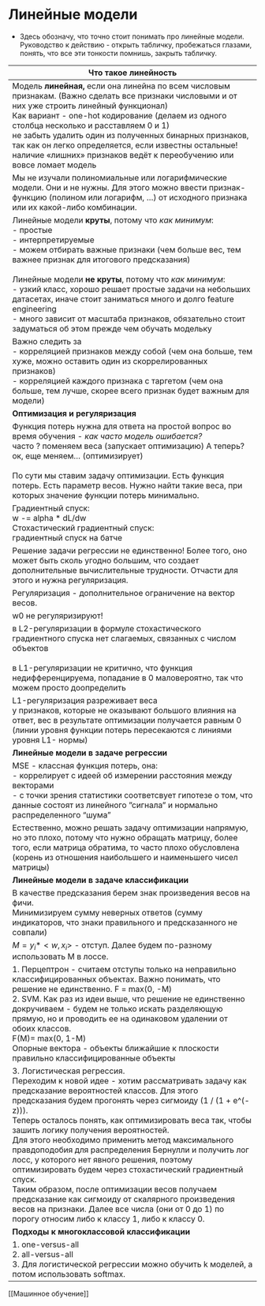 # Линейные модели

- Здесь обозначу, что точно стоит понимать про линейные модели.
Руководство к действию - открыть табличку, пробежаться глазами, понять, что все эти тонкости помнишь, закрыть табличку.

| Что такое линейность                                                                                                                                                                                                                                                                                                                                                                                                                                                                                                                                                                                                                                                                                                                                            |
| --------------------------------------------------------------------------------------------------------------------------------------------------------------------------------------------------------------------------------------------------------------------------------------------------------------------------------------------------------------------------------------------------------------------------------------------------------------------------------------------------------------------------------------------------------------------------------------------------------------------------------------------------------------------------------------------------------------------------------------------------------------- |
| Модель **линейная,** если она линейна по всем числовым признакам. (Важно сделать все  признаки числовыми и от них уже строить линейный функционал) <br>    Как вариант - one-hot кодирование (делаем из одного столбца несколько и расставляем 0 и 1)<br>    не забыть удалить один из полученных бинарных признаков, так как он легко определяется, если известны остальные! наличие «лишних» признаков ведёт к переобучению или вовсе ломает модель                                                                                                                                                                                                                                                                                                           |
| Мы не изучали полиномиальные или логарифмические модели. Они и не нужны. Для этого можно ввести признак-функцию (полином или логарифм, …) от исходного признака или их какой-либо комбинации.                                                                                                                                                                                                                                                                                                                                                                                                                                                                                                                                                                   |
| Линейные модели **круты**, потому что *как минимум*:<br>    - простые<br>    - интерпретируемые<br>    - можем отбирать важные признаки (чем больше вес, тем важнее признак для итогового предсказания)<br>    <br>Линейные модели **не** **круты**, потому что *как минимум*:<br>    - узкий класс, хорошо решает простые задачи на небольших датасетах, иначе стоит заниматься много и долго feature engineering <br>    - много зависит от масштаба признаков, обязательно стоит задуматься об этом прежде чем обучать модельку                                                                                                                                                                                                                              |
| Важно следить за <br>    - корреляцией признаков между собой (чем она больше, тем хуже, можно оставить один из скоррелированных признаков)<br>    - корреляцией каждого признака с таргетом (чем она больше, тем лучше, скорее всего признак будет важным для модели)                                                                                                                                                                                                                                                                                                                                                                                                                                                                                           |
| **Оптимизация и регуляризация**                                                                                                                                                                                                                                                                                                                                                                                                                                                                                                                                                                                                                                                                                                                                 |
| Функция потерь нужна для ответа на простой вопрос во время обучения - *как часто модель ошибается?* <br>    часто ? поменяем веса (запускает оптимизацию) А теперь? ок, еще меняем… (оптимизирует)<br>    <br>    По сути мы ставим задачу оптимизации. Есть функция потерь. Есть параметр весов. Нужно найти такие веса, при которых значение функции потерь минимально.                                                                                                                                                                                                                                                                                                                                                                                       |
| Градиентный спуск:<br>    w -= alpha * dL/dw<br>    Стохастический градиентный спуск:<br>    градиентный спуск на батче                                                                                                                                                                                                                                                                                                                                                                                                                                                                                                                                                                                                                                         |
| Решение задачи регресcии не единственно! Более того, оно может быть сколь угодно большим, что создает дополнительные вычислительные трудности. Отчасти для этого и нужна регуляризация.                                                                                                                                                                                                                                                                                                                                                                                                                                                                                                                                                                         |
| Регуляризация - дополнительное ограничение на вектор весов.                                                                                                                                                                                                                                                                                                                                                                                                                                                                                                                                                                                                                                                                                                     |
| w0 не регуляризируют!                                                                                                                                                                                                                                                                                                                                                                                                                                                                                                                                                                                                                                                                                                                                           |
| в L2-регуляризации в формуле стохастического градиентного спуска нет слагаемых, связанных с числом объектов <br>    <br>в L1-регуляризации не критично, что функция недифференцируема, попадание в 0 маловероятно, так что можем просто доопределить                                                                                                                                                                                                                                                                                                                                                                                                                                                                                                            |
| L1-регуляризация разреживает веса<br>    у признаков, которые не оказывают большого влияния на ответ, вес в результате оптимизации получается равным 0 (линии уровня функции потерь пересекаются с линиями уровня L1- нормы)                                                                                                                                                                                                                                                                                                                                                                                                                                                                                                                                    |
| **Линейные модели в задаче регрессии**                                                                                                                                                                                                                                                                                                                                                                                                                                                                                                                                                                                                                                                                                                                          |
| MSE - классная функция потерь, она:<br>    - коррелирует с идеей об измерении расстояния между векторами<br>    - с точки зрения статистики соответсвует гипотезе о том, что данные состоят из линейного ”сигнала” и нормально распределенного “шума”                                                                                                                                                                                                                                                                                                                                                                                                                                                                                                           |
| Естественно, можно решать задачу оптимизации напрямую, но это плохо, потому что нужно обращать матрицу, более того, если матрица обратима, то часто плохо обусловлена (корень из отношения наибольшего и наименьшего чисел матрицы)                                                                                                                                                                                                                                                                                                                                                                                                                                                                                                                             |
| **Линейные модели в задаче классификации**                                                                                                                                                                                                                                                                                                                                                                                                                                                                                                                                                                                                                                                                                                                      |
| В качестве предсказания берем знак произведения весов на фичи.<br>    Минимизируем сумму неверных ответов (сумму индикаторов, что знаки правильного и предсказанного не совпали)                                                                                                                                                                                                                                                                                                                                                                                                                                                                                                                                                                                |
| $М = y_i *<w, x_i>$ - отступ. Далее будем по-разному использовать M в лоссе.                                                                                                                                                                                                                                                                                                                                                                                                                                                                                                                                                                                                                                                                                    |
| 1. Перцептрон - считаем отступы только на неправильно классифицированных объектах. Важно понимать, что решение не единственно. F = max(0, -M)<br>2. SVM. Как раз из идеи выше, что решение не единственно докручиваем - будем не только искать разделяющую прямую, но и проводить ее на одинаковом удалении от обоих классов.<br>    F(M)= max(0, 1-M)<br>    Опорные вектора -  объекты ближайшие к плоскости правильно классифицированные объекты                                                                                                                                                                                                                                                                                                             |
| 3. Логистическая регрессия. <br>    Переходим к новой идее - хотим рассматривать задачу как предсказание вероятностей классов. Для этого предсказания будем прогонять через сигмоиду (1 / (1 + e^(-z))).<br>    Теперь осталось понять, как оптимизировать веса так, чтобы зашить логику получения вероятностей.<br>    Для этого необходимо применить метод максимального правдоподобия для распределения Бернулли и получить лог лосс, у которого нет явного решения, поэтому оптимизировать будем через стохастический градиентный спуск.<br>    Таким образом, после оптимизации весов получаем предсказание как сигмоиду от скалярного произведения весов на признаки. Далее все числа (они от 0 до 1) по порогу относим либо к классу 1, либо к классу 0. |
| **Подходы к многоклассовой классификации**                                                                                                                                                                                                                                                                                                                                                                                                                                                                                                                                                                                                                                                                                                                      |
| 1. one-versus-all <br>2. all-versus-all<br>3. Для логистической регрессии можно обучить k моделей, а потом использовать softmax.                                                                                                                                                                                                                                                                                                                                                                                                                                                                                                                                                                                                                                |
[[Машинное обучение]]